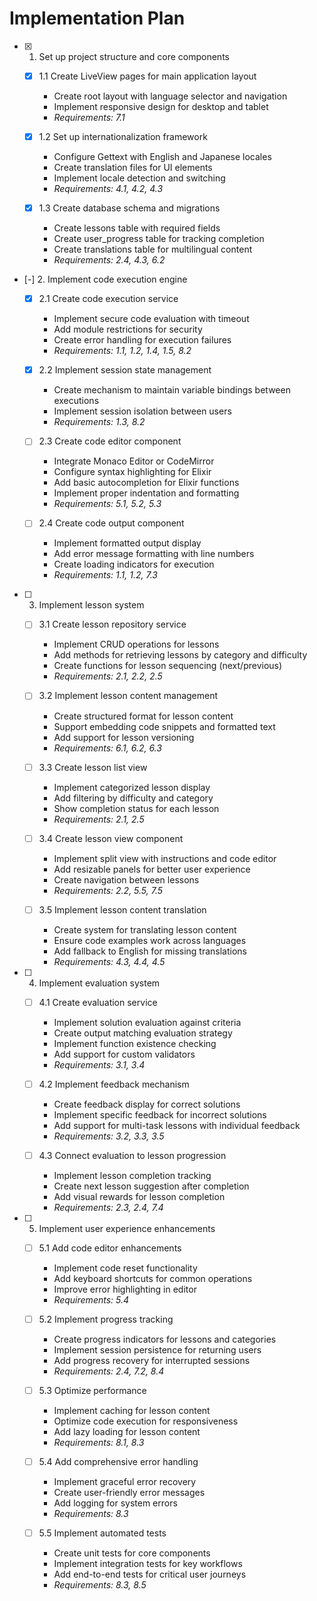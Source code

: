 # Implementation Plan

- [x] 1. Set up project structure and core components
  - [x] 1.1 Create LiveView pages for main application layout
    - Create root layout with language selector and navigation
    - Implement responsive design for desktop and tablet
    - _Requirements: 7.1_

  - [x] 1.2 Set up internationalization framework
    - Configure Gettext with English and Japanese locales
    - Create translation files for UI elements
    - Implement locale detection and switching
    - _Requirements: 4.1, 4.2, 4.3_

  - [x] 1.3 Create database schema and migrations
    - Create lessons table with required fields
    - Create user_progress table for tracking completion
    - Create translations table for multilingual content
    - _Requirements: 2.4, 4.3, 6.2_

- [-] 2. Implement code execution engine
  - [x] 2.1 Create code execution service
    - Implement secure code evaluation with timeout
    - Add module restrictions for security
    - Create error handling for execution failures
    - _Requirements: 1.1, 1.2, 1.4, 1.5, 8.2_

  - [x] 2.2 Implement session state management
    - Create mechanism to maintain variable bindings between executions
    - Implement session isolation between users
    - _Requirements: 1.3, 8.2_

  - [ ] 2.3 Create code editor component
    - Integrate Monaco Editor or CodeMirror
    - Configure syntax highlighting for Elixir
    - Add basic autocompletion for Elixir functions
    - Implement proper indentation and formatting
    - _Requirements: 5.1, 5.2, 5.3_

  - [ ] 2.4 Create code output component
    - Implement formatted output display
    - Add error message formatting with line numbers
    - Create loading indicators for execution
    - _Requirements: 1.1, 1.2, 7.3_

- [ ] 3. Implement lesson system
  - [ ] 3.1 Create lesson repository service
    - Implement CRUD operations for lessons
    - Add methods for retrieving lessons by category and difficulty
    - Create functions for lesson sequencing (next/previous)
    - _Requirements: 2.1, 2.2, 2.5_

  - [ ] 3.2 Implement lesson content management
    - Create structured format for lesson content
    - Support embedding code snippets and formatted text
    - Add support for lesson versioning
    - _Requirements: 6.1, 6.2, 6.3_

  - [ ] 3.3 Create lesson list view
    - Implement categorized lesson display
    - Add filtering by difficulty and category
    - Show completion status for each lesson
    - _Requirements: 2.1, 2.5_

  - [ ] 3.4 Create lesson view component
    - Implement split view with instructions and code editor
    - Add resizable panels for better user experience
    - Create navigation between lessons
    - _Requirements: 2.2, 5.5, 7.5_

  - [ ] 3.5 Implement lesson content translation
    - Create system for translating lesson content
    - Ensure code examples work across languages
    - Add fallback to English for missing translations
    - _Requirements: 4.3, 4.4, 4.5_

- [ ] 4. Implement evaluation system
  - [ ] 4.1 Create evaluation service
    - Implement solution evaluation against criteria
    - Create output matching evaluation strategy
    - Implement function existence checking
    - Add support for custom validators
    - _Requirements: 3.1, 3.4_

  - [ ] 4.2 Implement feedback mechanism
    - Create feedback display for correct solutions
    - Implement specific feedback for incorrect solutions
    - Add support for multi-task lessons with individual feedback
    - _Requirements: 3.2, 3.3, 3.5_

  - [ ] 4.3 Connect evaluation to lesson progression
    - Implement lesson completion tracking
    - Create next lesson suggestion after completion
    - Add visual rewards for lesson completion
    - _Requirements: 2.3, 2.4, 7.4_

- [ ] 5. Implement user experience enhancements
  - [ ] 5.1 Add code editor enhancements
    - Implement code reset functionality
    - Add keyboard shortcuts for common operations
    - Improve error highlighting in editor
    - _Requirements: 5.4_

  - [ ] 5.2 Implement progress tracking
    - Create progress indicators for lessons and categories
    - Implement session persistence for returning users
    - Add progress recovery for interrupted sessions
    - _Requirements: 2.4, 7.2, 8.4_

  - [ ] 5.3 Optimize performance
    - Implement caching for lesson content
    - Optimize code execution for responsiveness
    - Add lazy loading for lesson content
    - _Requirements: 8.1, 8.3_

  - [ ] 5.4 Add comprehensive error handling
    - Implement graceful error recovery
    - Create user-friendly error messages
    - Add logging for system errors
    - _Requirements: 8.3_

  - [ ] 5.5 Implement automated tests
    - Create unit tests for core components
    - Implement integration tests for key workflows
    - Add end-to-end tests for critical user journeys
    - _Requirements: 8.3, 8.5_
